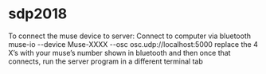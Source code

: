 # sdp2018

To connect the muse device to server:
Connect to computer via bluetooth
muse-io --device Muse-XXXX --osc osc.udp://localhost:5000
replace the 4 X’s with your muse’s number shown in bluetooth
and then once that connects, run the server program in a different terminal tab
